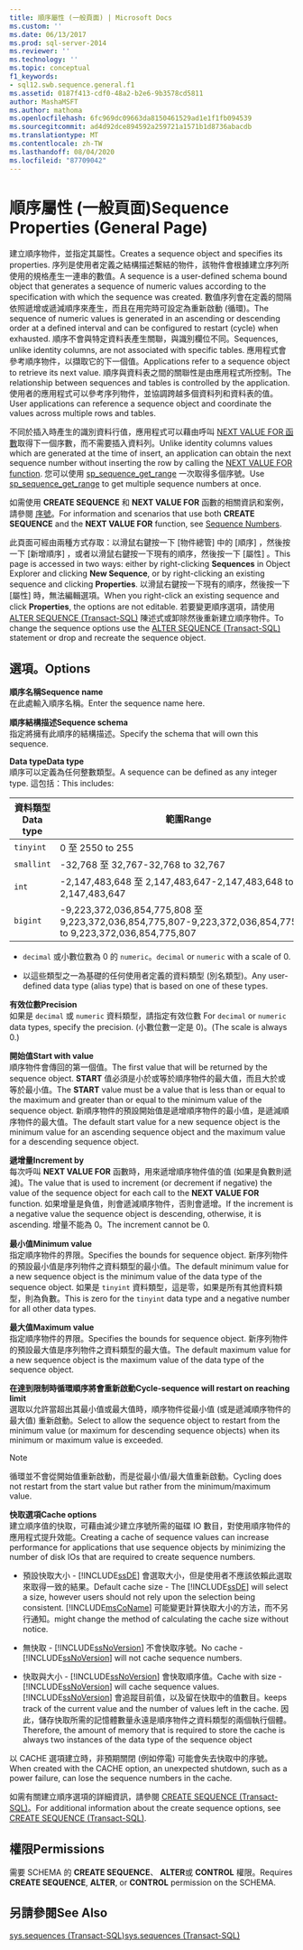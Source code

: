 ```yaml
---
title: 順序屬性 (一般頁面) | Microsoft Docs
ms.custom: ''
ms.date: 06/13/2017
ms.prod: sql-server-2014
ms.reviewer: ''
ms.technology: ''
ms.topic: conceptual
f1_keywords:
- sql12.swb.sequence.general.f1
ms.assetid: 0187f413-cdf0-48a2-b2e6-9b3578cd5811
author: MashaMSFT
ms.author: mathoma
ms.openlocfilehash: 6fc969dc09663da8150461529ad1e1f1fb094539
ms.sourcegitcommit: ad4d92dce894592a259721a1571b1d8736abacdb
ms.translationtype: MT
ms.contentlocale: zh-TW
ms.lasthandoff: 08/04/2020
ms.locfileid: "87709042"
---
```

# <a name="sequence-properties-general-page"></a><span data-ttu-id="c0e7c-102">順序屬性 (一般頁面)</span><span class="sxs-lookup"><span data-stu-id="c0e7c-102">Sequence Properties (General Page)</span></span>
  <span data-ttu-id="c0e7c-103">建立順序物件，並指定其屬性。</span><span class="sxs-lookup"><span data-stu-id="c0e7c-103">Creates a sequence object and specifies its properties.</span></span> <span data-ttu-id="c0e7c-104">序列是使用者定義之結構描述繫結的物件，該物件會根據建立序列所使用的規格產生一連串的數值。</span><span class="sxs-lookup"><span data-stu-id="c0e7c-104">A sequence is a user-defined schema bound object that generates a sequence of numeric values according to the specification with which the sequence was created.</span></span> <span data-ttu-id="c0e7c-105">數值序列會在定義的間隔依照遞增或遞減順序來產生，而且在用完時可設定為重新啟動 (循環)。</span><span class="sxs-lookup"><span data-stu-id="c0e7c-105">The sequence of numeric values is generated in an ascending or descending order at a defined interval and can be configured to restart (cycle) when exhausted.</span></span> <span data-ttu-id="c0e7c-106">順序不會與特定資料表產生關聯，與識別欄位不同。</span><span class="sxs-lookup"><span data-stu-id="c0e7c-106">Sequences, unlike identity columns, are not associated with specific tables.</span></span> <span data-ttu-id="c0e7c-107">應用程式會參考順序物件，以擷取它的下一個值。</span><span class="sxs-lookup"><span data-stu-id="c0e7c-107">Applications refer to a sequence object to retrieve its next value.</span></span> <span data-ttu-id="c0e7c-108">順序與資料表之間的關聯性是由應用程式所控制。</span><span class="sxs-lookup"><span data-stu-id="c0e7c-108">The relationship between sequences and tables is controlled by the application.</span></span> <span data-ttu-id="c0e7c-109">使用者的應用程式可以參考序列物件，並協調跨越多個資料列和資料表的值。</span><span class="sxs-lookup"><span data-stu-id="c0e7c-109">User applications can reference a sequence object and coordinate the values across multiple rows and tables.</span></span>  
  
 <span data-ttu-id="c0e7c-110">不同於插入時產生的識別資料行值，應用程式可以藉由呼叫 [NEXT VALUE FOR 函數](/sql/t-sql/functions/next-value-for-transact-sql)取得下一個序數，而不需要插入資料列。</span><span class="sxs-lookup"><span data-stu-id="c0e7c-110">Unlike identity columns values which are generated at the time of insert, an application can obtain the next sequence number without inserting the row by calling the [NEXT VALUE FOR function](/sql/t-sql/functions/next-value-for-transact-sql).</span></span> <span data-ttu-id="c0e7c-111">您可以使用 [sp_sequence_get_range](/sql/relational-databases/system-stored-procedures/sp-sequence-get-range-transact-sql) 一次取得多個序號。</span><span class="sxs-lookup"><span data-stu-id="c0e7c-111">Use [sp_sequence_get_range](/sql/relational-databases/system-stored-procedures/sp-sequence-get-range-transact-sql) to get multiple sequence numbers at once.</span></span>  
  
 <span data-ttu-id="c0e7c-112">如需使用 **CREATE SEQUENCE** 和 **NEXT VALUE FOR** 函數的相關資訊和案例，請參閱 [序號](sequence-numbers.md)。</span><span class="sxs-lookup"><span data-stu-id="c0e7c-112">For information and scenarios that use both **CREATE SEQUENCE** and the **NEXT VALUE FOR** function, see [Sequence Numbers](sequence-numbers.md).</span></span>  
  
 <span data-ttu-id="c0e7c-113">此頁面可經由兩種方式存取：以滑鼠右鍵按一下 [物件總管] 中的 [順序]  ，然後按一下 [新增順序]  ，或者以滑鼠右鍵按一下現有的順序，然後按一下 [屬性]  。</span><span class="sxs-lookup"><span data-stu-id="c0e7c-113">This page is accessed in two ways: either by right-clicking **Sequences** in Object Explorer and clicking **New Sequence**, or by right-clicking an existing sequence and clicking **Properties**.</span></span> <span data-ttu-id="c0e7c-114">以滑鼠右鍵按一下現有的順序，然後按一下 [屬性]  時，無法編輯選項。</span><span class="sxs-lookup"><span data-stu-id="c0e7c-114">When you right-click an existing sequence and click **Properties**, the options are not editable.</span></span> <span data-ttu-id="c0e7c-115">若要變更順序選項，請使用 [ALTER SEQUENCE &#40;Transact-SQL&#41;](/sql/t-sql/statements/alter-sequence-transact-sql) 陳述式或卸除然後重新建立順序物件。</span><span class="sxs-lookup"><span data-stu-id="c0e7c-115">To change the sequence options use the [ALTER SEQUENCE &#40;Transact-SQL&#41;](/sql/t-sql/statements/alter-sequence-transact-sql) statement or drop and recreate the sequence object.</span></span>  
  
## <a name="options"></a><span data-ttu-id="c0e7c-116">選項。</span><span class="sxs-lookup"><span data-stu-id="c0e7c-116">Options</span></span>  
 <span data-ttu-id="c0e7c-117">**順序名稱**</span><span class="sxs-lookup"><span data-stu-id="c0e7c-117">**Sequence name**</span></span>  
 <span data-ttu-id="c0e7c-118">在此處輸入順序名稱。</span><span class="sxs-lookup"><span data-stu-id="c0e7c-118">Enter the sequence name here.</span></span>  
  
 <span data-ttu-id="c0e7c-119">**順序結構描述**</span><span class="sxs-lookup"><span data-stu-id="c0e7c-119">**Sequence schema**</span></span>  
 <span data-ttu-id="c0e7c-120">指定將擁有此順序的結構描述。</span><span class="sxs-lookup"><span data-stu-id="c0e7c-120">Specify the schema that will own this sequence.</span></span>  
  
 <span data-ttu-id="c0e7c-121">**Data type**</span><span class="sxs-lookup"><span data-stu-id="c0e7c-121">**Data type**</span></span>  
 <span data-ttu-id="c0e7c-122">順序可以定義為任何整數類型。</span><span class="sxs-lookup"><span data-stu-id="c0e7c-122">A sequence can be defined as any integer type.</span></span> <span data-ttu-id="c0e7c-123">這包括：</span><span class="sxs-lookup"><span data-stu-id="c0e7c-123">This includes:</span></span>  
  
|<span data-ttu-id="c0e7c-124">資料類型</span><span class="sxs-lookup"><span data-stu-id="c0e7c-124">Data type</span></span>|<span data-ttu-id="c0e7c-125">範圍</span><span class="sxs-lookup"><span data-stu-id="c0e7c-125">Range</span></span>|  
|---------------|-----------|  
|`tinyint`|<span data-ttu-id="c0e7c-126">0 至 255</span><span class="sxs-lookup"><span data-stu-id="c0e7c-126">0 to 255</span></span>|  
|`smallint`|<span data-ttu-id="c0e7c-127">-32,768 至 32,767</span><span class="sxs-lookup"><span data-stu-id="c0e7c-127">-32,768 to 32,767</span></span>|  
|`int`|<span data-ttu-id="c0e7c-128">-2,147,483,648 至 2,147,483,647</span><span class="sxs-lookup"><span data-stu-id="c0e7c-128">-2,147,483,648 to 2,147,483,647</span></span>|  
|`bigint`|<span data-ttu-id="c0e7c-129">-9,223,372,036,854,775,808 至 9,223,372,036,854,775,807</span><span class="sxs-lookup"><span data-stu-id="c0e7c-129">-9,223,372,036,854,775,808 to 9,223,372,036,854,775,807</span></span>|  
  
-   <span data-ttu-id="c0e7c-130">`decimal` 或小數位數為 0 的 `numeric`。</span><span class="sxs-lookup"><span data-stu-id="c0e7c-130">`decimal` or `numeric` with a scale of 0.</span></span>  
  
-   <span data-ttu-id="c0e7c-131">以這些類型之一為基礎的任何使用者定義的資料類型 (別名類型)。</span><span class="sxs-lookup"><span data-stu-id="c0e7c-131">Any user-defined data type (alias type) that is based on one of these types.</span></span>  
  
 <span data-ttu-id="c0e7c-132">**有效位數**</span><span class="sxs-lookup"><span data-stu-id="c0e7c-132">**Precision**</span></span>  
 <span data-ttu-id="c0e7c-133">如果是 `decimal` 或 `numeric` 資料類型，請指定有效位數 </span><span class="sxs-lookup"><span data-stu-id="c0e7c-133">For `decimal` or `numeric` data types, specify the precision.</span></span> <span data-ttu-id="c0e7c-134">(小數位數一定是 0)。</span><span class="sxs-lookup"><span data-stu-id="c0e7c-134">(The scale is always 0.)</span></span>  
  
 <span data-ttu-id="c0e7c-135">**開始值**</span><span class="sxs-lookup"><span data-stu-id="c0e7c-135">**Start with value**</span></span>  
 <span data-ttu-id="c0e7c-136">順序物件會傳回的第一個值。</span><span class="sxs-lookup"><span data-stu-id="c0e7c-136">The first value that will be returned by the sequence object.</span></span> <span data-ttu-id="c0e7c-137">**START** 值必須是小於或等於順序物件的最大值，而且大於或等於最小值。</span><span class="sxs-lookup"><span data-stu-id="c0e7c-137">The **START** value must be a value that is less than or equal to the maximum and greater than or equal to the minimum value of the sequence object.</span></span> <span data-ttu-id="c0e7c-138">新順序物件的預設開始值是遞增順序物件的最小值，是遞減順序物件的最大值。</span><span class="sxs-lookup"><span data-stu-id="c0e7c-138">The default start value for a new sequence object is the minimum value for an ascending sequence object and the maximum value for a descending sequence object.</span></span>  
  
 <span data-ttu-id="c0e7c-139">**遞增量**</span><span class="sxs-lookup"><span data-stu-id="c0e7c-139">**Increment by**</span></span>  
 <span data-ttu-id="c0e7c-140">每次呼叫 **NEXT VALUE FOR** 函數時，用來遞增順序物件值的值 (如果是負數則遞減)。</span><span class="sxs-lookup"><span data-stu-id="c0e7c-140">The value that is used to increment (or decrement if negative) the value of the sequence object for each call to the **NEXT VALUE FOR** function.</span></span> <span data-ttu-id="c0e7c-141">如果增量是負值，則會遞減順序物件，否則會遞增。</span><span class="sxs-lookup"><span data-stu-id="c0e7c-141">If the increment is a negative value the sequence object is descending, otherwise, it is ascending.</span></span> <span data-ttu-id="c0e7c-142">增量不能為 0。</span><span class="sxs-lookup"><span data-stu-id="c0e7c-142">The increment cannot be 0.</span></span>  
  
 <span data-ttu-id="c0e7c-143">**最小值**</span><span class="sxs-lookup"><span data-stu-id="c0e7c-143">**Minimum value**</span></span>  
 <span data-ttu-id="c0e7c-144">指定順序物件的界限。</span><span class="sxs-lookup"><span data-stu-id="c0e7c-144">Specifies the bounds for sequence object.</span></span> <span data-ttu-id="c0e7c-145">新序列物件的預設最小值是序列物件之資料類型的最小值。</span><span class="sxs-lookup"><span data-stu-id="c0e7c-145">The default minimum value for a new sequence object is the minimum value of the data type of the sequence object.</span></span> <span data-ttu-id="c0e7c-146">如果是 `tinyint` 資料類型，這是零，如果是所有其他資料類型，則為負數。</span><span class="sxs-lookup"><span data-stu-id="c0e7c-146">This is zero for the `tinyint` data type and a negative number for all other data types.</span></span>  
  
 <span data-ttu-id="c0e7c-147">**最大值**</span><span class="sxs-lookup"><span data-stu-id="c0e7c-147">**Maximum value**</span></span>  
 <span data-ttu-id="c0e7c-148">指定順序物件的界限。</span><span class="sxs-lookup"><span data-stu-id="c0e7c-148">Specifies the bounds for sequence object.</span></span> <span data-ttu-id="c0e7c-149">新序列物件的預設最大值是序列物件之資料類型的最大值。</span><span class="sxs-lookup"><span data-stu-id="c0e7c-149">The default maximum value for a new sequence object is the maximum value of the data type of the sequence object.</span></span>  
  
 <span data-ttu-id="c0e7c-150">**在達到限制時循環順序將會重新啟動**</span><span class="sxs-lookup"><span data-stu-id="c0e7c-150">**Cycle-sequence will restart on reaching limit**</span></span>  
 <span data-ttu-id="c0e7c-151">選取以允許當超出其最小值或最大值時，順序物件從最小值 (或是遞減順序物件的最大值) 重新啟動。</span><span class="sxs-lookup"><span data-stu-id="c0e7c-151">Select to allow the sequence object to restart from the minimum value (or maximum for descending sequence objects) when its minimum or maximum value is exceeded.</span></span>  
  
> [!NOTE]  
>  <span data-ttu-id="c0e7c-152">循環並不會從開始值重新啟動，而是從最小值/最大值重新啟動。</span><span class="sxs-lookup"><span data-stu-id="c0e7c-152">Cycling does not restart from the start value but rather from the minimum/maximum value.</span></span>  
  
 <span data-ttu-id="c0e7c-153">**快取選項**</span><span class="sxs-lookup"><span data-stu-id="c0e7c-153">**Cache options**</span></span>  
 <span data-ttu-id="c0e7c-154">建立順序值的快取，可藉由減少建立序號所需的磁碟 IO 數目，對使用順序物件的應用程式提升效能。</span><span class="sxs-lookup"><span data-stu-id="c0e7c-154">Creating a cache of sequence values can increase performance for applications that use sequence objects by minimizing the number of disk IOs that are required to create sequence numbers.</span></span>  
  
-   <span data-ttu-id="c0e7c-155">預設快取大小 - [!INCLUDE[ssDE](../../includes/ssde-md.md)] 會選取大小，但是使用者不應該依賴此選取來取得一致的結果。</span><span class="sxs-lookup"><span data-stu-id="c0e7c-155">Default cache size - The [!INCLUDE[ssDE](../../includes/ssde-md.md)] will select a size, however users should not rely upon the selection being consistent.</span></span> [!INCLUDE[msCoName](../../includes/msconame-md.md)] <span data-ttu-id="c0e7c-156">可能變更計算快取大小的方法，而不另行通知。</span><span class="sxs-lookup"><span data-stu-id="c0e7c-156">might change the method of calculating the cache size without notice.</span></span>  
  
-   <span data-ttu-id="c0e7c-157">無快取 - [!INCLUDE[ssNoVersion](../../../includes/ssnoversion-md.md)] 不會快取序號。</span><span class="sxs-lookup"><span data-stu-id="c0e7c-157">No cache - [!INCLUDE[ssNoVersion](../../../includes/ssnoversion-md.md)] will not cache sequence numbers.</span></span>  
  
-   <span data-ttu-id="c0e7c-158">快取與大小 - [!INCLUDE[ssNoVersion](../../../includes/ssnoversion-md.md)] 會快取順序值。</span><span class="sxs-lookup"><span data-stu-id="c0e7c-158">Cache with size - [!INCLUDE[ssNoVersion](../../../includes/ssnoversion-md.md)] will cache sequence values.</span></span> [!INCLUDE[ssNoVersion](../../../includes/ssnoversion-md.md)] <span data-ttu-id="c0e7c-159">會追蹤目前值，以及留在快取中的值數目。</span><span class="sxs-lookup"><span data-stu-id="c0e7c-159">keeps track of the current value and the number of values left in the cache.</span></span> <span data-ttu-id="c0e7c-160">因此，儲存快取所需的記憶體數量永遠是順序物件之資料類型的兩個執行個體。</span><span class="sxs-lookup"><span data-stu-id="c0e7c-160">Therefore, the amount of memory that is required to store the cache is always two instances of the data type of the sequence object</span></span>  
  
 <span data-ttu-id="c0e7c-161">以 CACHE 選項建立時，非預期關閉 (例如停電) 可能會失去快取中的序號。</span><span class="sxs-lookup"><span data-stu-id="c0e7c-161">When created with the CACHE option, an unexpected shutdown, such as a power failure, can lose the sequence numbers in the cache.</span></span>  
  
 <span data-ttu-id="c0e7c-162">如需有關建立順序選項的詳細資訊，請參閱 [CREATE SEQUENCE &#40;Transact-SQL&#41;](/sql/t-sql/statements/create-sequence-transact-sql)。</span><span class="sxs-lookup"><span data-stu-id="c0e7c-162">For additional information about the create sequence options, see [CREATE SEQUENCE &#40;Transact-SQL&#41;](/sql/t-sql/statements/create-sequence-transact-sql).</span></span>  
  
## <a name="permissions"></a><span data-ttu-id="c0e7c-163">權限</span><span class="sxs-lookup"><span data-stu-id="c0e7c-163">Permissions</span></span>  
 <span data-ttu-id="c0e7c-164">需要 SCHEMA 的 **CREATE SEQUENCE**、 **ALTER**或 **CONTROL** 權限。</span><span class="sxs-lookup"><span data-stu-id="c0e7c-164">Requires **CREATE SEQUENCE**, **ALTER**, or **CONTROL** permission on the SCHEMA.</span></span>  
  
## <a name="see-also"></a><span data-ttu-id="c0e7c-165">另請參閱</span><span class="sxs-lookup"><span data-stu-id="c0e7c-165">See Also</span></span>  
 [<span data-ttu-id="c0e7c-166">sys.sequences &#40;Transact-SQL&#41;</span><span class="sxs-lookup"><span data-stu-id="c0e7c-166">sys.sequences &#40;Transact-SQL&#41;</span></span>](/sql/relational-databases/system-catalog-views/sys-sequences-transact-sql)  
  
  
